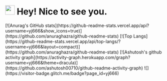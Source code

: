 <h1><img src="https://emojis.slackmojis.com/emojis/images/1531849430/4246/blob-sunglasses.gif?1531849430" width="30"/> Hey! Nice to see you.</h1>  
[![Anurag's GitHub stats](https://github-readme-stats.vercel.app/api?username=yj666&show_icons=true)](https://github.com/anuraghazra/github-readme-stats)  
[![Top Langs](https://github-readme-stats.vercel.app/api/top-langs/?username=yj666&layout=compact)](https://github.com/anuraghazra/github-readme-stats)  
[![Ashutosh's github activity graph](https://activity-graph.herokuapp.com/graph?username=yj666&theme=dracula)](https://github.com/ashutosh00710/github-readme-activity-graph)  
![](https://visitor-badge.glitch.me/badge?page_id=yj666)  
